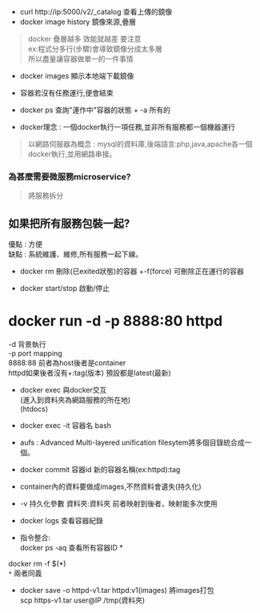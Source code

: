 * curl http://ip:5000/v2/_catalog 查看上傳的鏡像  
* docker image history 鏡像來源,疊層  
>docker 疊層越多 效能就越差 要注意  
ex:程式分多行(步驟)會導致鏡像分成太多層  
所以盡量讓容器做單一的一件事情  

* docker images 顯示本地端下載鏡像  

* 容器若沒有任務運行,便會結束  

* docker ps 查詢"運作中"容器的狀態 + -a 所有的  

* docker理念 : 一個docker執行一項任務,並非所有服務都一個機器運行  
>以網路伺服器為概念 : mysql的資料庫,後端語言:php,java,apache各一個docker執行,並用網路串接。  
 
### 為甚麼需要微服務microservice?  
>將服務拆分  

## 如果把所有服務包裝一起? 
優點 : 方便  
缺點 : 系統維護、維修,所有服務一起下線。  

* docker rm 刪除(已exited狀態)的容器 +-f(force) 可刪除正在運行的容器  

* docker start/stop 啟動/停止  

# docker run -d -p 8888:80 httpd  
-d 背景執行  
-p port mapping  
8888:88  前者為host後者是container  
httpd如果後者沒有+:tag(版本) 預設都是latest(最新)  

* docker exec 與docker交互  
(進入到資料夾為網路服務的所在地)  
(htdocs)  

* docker exec -it 容器名 bash  

* aufs : Advanced Multi-layered unification filesytem將多個目錄統合成一個。

* docker commit 容器id 新的容器名稱(ex:httpd):tag  

* container內的資料要做成images,不然資料會遺失(持久化)  

* -v 持久化參數  資料夾:資料夾 前者映射到後者，映射能多次使用  

* docker logs 查看容器紀錄  


* 指令整合:  
docker ps -aq 查看所有容器ID *  

docker rm -f $(*)  
             `*`
兩者同義  


* docker save -o httpd-v1.tar httpd:v1(images) 將images打包  
scp https-v1.tar user@IP  /tmp(資料夾)  




